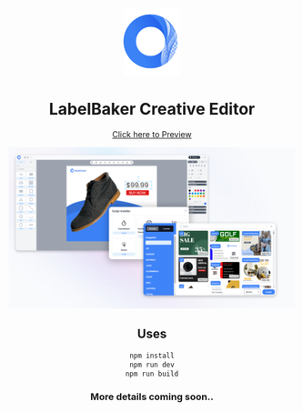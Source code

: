 <p align="center">
  <img width="100" src="public/logo.svg" />
  <h1 align="center">LabelBaker Creative Editor</h1>
  <div align="center"><a target="_blank" href="https://prappo.github.io/labelbaker-creative-editor/">Click here to Preview</a><div>
</p>


<img src="public/Poster.png" />

## Uses
```shell
npm install
npm run dev
npm run build
```

### More details coming soon..